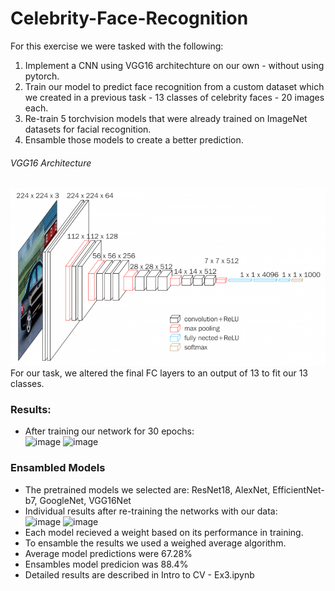 # Celebrity-Face-Recognition

For this exercise we were tasked with the following:
1. Implement a CNN using VGG16 architechture on our own - without using pytorch.
2. Train our model to predict face recognition from a custom dataset which we created in a previous task - 13 classes of celebrity faces - 20 images each.
3. Re-train 5 torchvision models that were already trained on ImageNet datasets for facial recognition.
4. Ensamble those models to create a better prediction.

    
###### VGG16 Architecture
![Screenshot](images/vgg16.png)
For our task, we altered the final FC layers to an output of 13 to fit our 13 classes.

### Results:
- After training our network for 30 epochs:</br>
![image](https://user-images.githubusercontent.com/62388816/175392604-bcdc1a1b-4b19-4f7b-a443-bc6162eb4728.png)
![image](https://user-images.githubusercontent.com/62388816/175392645-1b42a3c1-f8a8-49c7-b037-76dfafbf140c.png)

### Ensambled Models
- The pretrained models we selected are: ResNet18, AlexNet, EfficientNet-b7, GoogleNet, VGG16Net
- Individual results after re-training the networks with our data:</br>
![image](https://user-images.githubusercontent.com/62388816/175393120-8bcad3ac-66f8-47b5-8b05-7f4c8d38185b.png)
![image](https://user-images.githubusercontent.com/62388816/175393153-36995fe4-e07d-459f-ad06-1871795aa258.png)
- Each model recieved a weight based on its performance in training.
- To ensamble the results we used a weighed average algorithm.
- Average model predictions were 67.28%
- Ensambles model predicion was 88.4%
- Detailed results are described in Intro to CV - Ex3.ipynb


